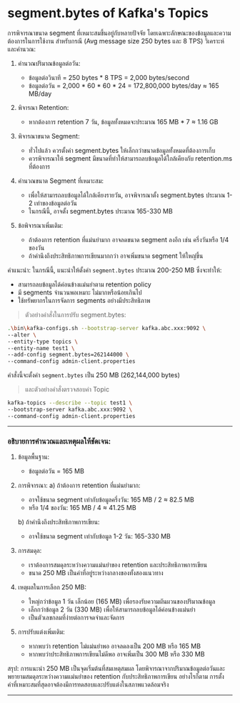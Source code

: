 # segment.bytes of Kafka's Topics

การพิจารณาขนาด segment ที่เหมาะสมขึ้นอยู่กับหลายปัจจัย โดยเฉพาะลักษณะของข้อมูลและความต้องการในการใช้งาน สำหรับกรณี (Avg message size 250 bytes และ 8 TPS) วิเคราะห์และคำนวณ:

1. คำนวณปริมาณข้อมูลต่อวัน:
   * ข้อมูลต่อวินาที = 250 bytes * 8 TPS = 2,000 bytes/second
   * ข้อมูลต่อวัน = 2,000 * 60 * 60 * 24 = 172,800,000 bytes/day ≈ 165 MB/day

2. พิจารณา Retention:
   * หากต้องการ retention 7 วัน, ข้อมูลทั้งหมดจะประมาณ 165 MB * 7 ≈ 1.16 GB

3. พิจารณาขนาด Segment:
   * ทั่วไปแล้ว ควรตั้งค่า segment.bytes ให้เล็กกว่าขนาดข้อมูลทั้งหมดที่ต้องการเก็บ
   * ควรพิจารณาให้ segment มีขนาดที่ทำให้สามารถลบข้อมูลได้ใกล้เคียงกับ retention.ms ที่ต้องการ

4. คำนวณขนาด Segment ที่เหมาะสม:
   * เพื่อให้สามารถลบข้อมูลได้ใกล้เคียงรายวัน, อาจพิจารณาตั้ง segment.bytes ประมาณ 1-2 เท่าของข้อมูลต่อวัน
   * ในกรณีนี้, อาจตั้ง segment.bytes ประมาณ 165-330 MB

5. ข้อพิจารณาเพิ่มเติม:
   * ถ้าต้องการ retention ที่แม่นยำมาก อาจลดขนาด segment ลงอีก เช่น ครึ่งวันหรือ 1/4 ของวัน
   * ถ้าคำนึงถึงประสิทธิภาพการเขียนมากกว่า อาจเพิ่มขนาด segment ให้ใหญ่ขึ้น

คำแนะนำ:
ในกรณีนี้, แนะนำให้ตั้งค่า `segment.bytes` ประมาณ 200-250 MB ซึ่งจะทำให้:
- สามารถลบข้อมูลได้ค่อนข้างแม่นยำตาม retention policy
- มี segments จำนวนพอเหมาะ ไม่มากหรือน้อยเกินไป
- ใช้ทรัพยากรในการจัดการ segments อย่างมีประสิทธิภาพ

>ตัวอย่างคำสั่งในการปรับ segment.bytes:

```bash
.\bin\kafka-configs.sh --bootstrap-server kafka.abc.xxx:9092 \
--alter \
--entity-type topics \
--entity-name test1 \
--add-config segment.bytes=262144000 \
--command-config admin-client.properties
```
คำสั่งนี้จะตั้งค่า `segment.bytes` เป็น 250 MB (262,144,000 bytes)

>และตัวอย่างคำสั่งตรวจสอบค่า Topic

```bash
kafka-topics --describe --topic test1 \
--bootstrap-server kafka.abc.xxx:9092 \
--command-config admin-client.properties
```

---

### อธิบายการคำนวณและเหตุผลให้ชัดเจน:

1. ข้อมูลพื้นฐาน:
   - ข้อมูลต่อวัน = 165 MB

2. การพิจารณา:
   a) ถ้าต้องการ retention ที่แม่นยำมาก:
      - อาจใช้ขนาด segment เท่ากับข้อมูลครึ่งวัน: 165 MB / 2 ≈ 82.5 MB
      - หรือ 1/4 ของวัน: 165 MB / 4 ≈ 41.25 MB

   b) ถ้าคำนึงถึงประสิทธิภาพการเขียน:
      - อาจใช้ขนาด segment เท่ากับข้อมูล 1-2 วัน: 165-330 MB

3. การสมดุล:
   - เราต้องการสมดุลระหว่างความแม่นยำของ retention และประสิทธิภาพการเขียน
   - ขนาด 250 MB เป็นค่าที่อยู่ระหว่างกลางของทั้งสองแนวทาง

4. เหตุผลในการเลือก 250 MB:
   - ใหญ่กว่าข้อมูล 1 วัน เล็กน้อย (165 MB) เพื่อรองรับความผันผวนของปริมาณข้อมูล
   - เล็กกว่าข้อมูล 2 วัน (330 MB) เพื่อให้สามารถลบข้อมูลได้ค่อนข้างแม่นยำ
   - เป็นตัวเลขกลมที่ง่ายต่อการจดจำและจัดการ

5. การปรับแต่งเพิ่มเติม:
   - หากพบว่า retention ไม่แม่นยำพอ อาจลดลงเป็น 200 MB หรือ 165 MB
   - หากพบว่าประสิทธิภาพการเขียนไม่ดีพอ อาจเพิ่มเป็น 300 MB หรือ 330 MB

สรุป:
การแนะนำ 250 MB เป็นจุดเริ่มต้นที่สมเหตุสมผล โดยพิจารณาจากปริมาณข้อมูลต่อวันและพยายามสมดุลระหว่างความแม่นยำของ retention กับประสิทธิภาพการเขียน อย่างไรก็ตาม การตั้งค่าที่เหมาะสมที่สุดอาจต้องมีการทดสอบและปรับแต่งในสภาพแวดล้อมจริง

---